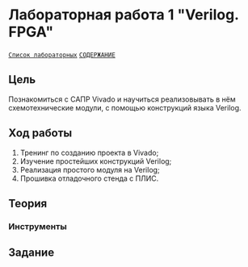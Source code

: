# Лабораторная работа 1 "Verilog. FPGA"

[`Список лабораторных`](../README.md) [`СОДЕРЖАНИЕ`](../../README.md)

## Цель

Познакомиться с САПР Vivado и научиться реализовывать в нём схемотехнические модули, с помощью конструкций языка Verilog.

## Ход работы

1. Тренинг по созданию проекта в Vivado;
2. Изучение простейших конструкций Verilog;
3. Реализация простого модуля на Verilog;
4. Прошивка отладочного стенда с ПЛИС.
 
## Теория


### Инструменты


## Задание
